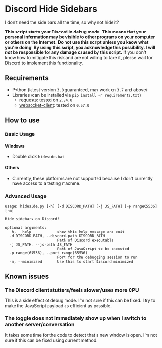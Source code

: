 # Discord Hide Sidebars

I don't need the side bars all the time, so why not hide it?

**This script starts your Discord in debug mode.**
**This means that your personal information may be visible to other programs on your computer or others on the Internet.**
**Do not use this script unless you know what you're doing!**
**By using this script, you acknowledge this possibility.**
**I will *not* be responsible for any damage caused by this script.**
If you don't know how to mitigate this risk and are not willing to take it, please wait for Discord to implement this functionality.

## Requirements

* Python (latest version `3.8` guaranteed, may work on `3.7` and above)
* Libraries (can be installed via `pip install -r requirements.txt`)
  * [requests](https://requests.readthedocs.io/en/master/): tested on `2.24.0`
  * [websocket-client](https://github.com/websocket-client/websocket-client): tested on `0.57.0`

## How to use

### Basic Usage

#### Windows

* Double click `hideside.bat`

#### Others

* Currently, these platforms are not supported because I don't currently have access to a testing machine.

### Advanced Usage

```text
usage: hideside.py [-h] [-d DISCORD_PATH] [-j JS_PATH] [-p range65536] [-m]

Hide sidebars on Discord!

optional arguments:
  -h, --help            show this help message and exit
  -d DISCORD_PATH, --discord-path DISCORD_PATH
                        Path of Discord executable
  -j JS_PATH, --js-path JS_PATH
                        Path of JavaScript to be executed
  -p range(65536), --port range(65536)
                        Port for the debugging session to run
  -m, --minimized       Use this to start Discord minimized
```

## Known issues

### The Discord client stutters/feels slower/uses more CPU

This is a side effect of debug mode. I'm not sure if this can be fixed.
I try to make the JavaScript payload as efficient as possible.

### The toggle does not immediately show up when I switch to another server/conversation

It takes some time for the code to detect that a new window is open.
I'm not sure if this can be fixed using current method.
